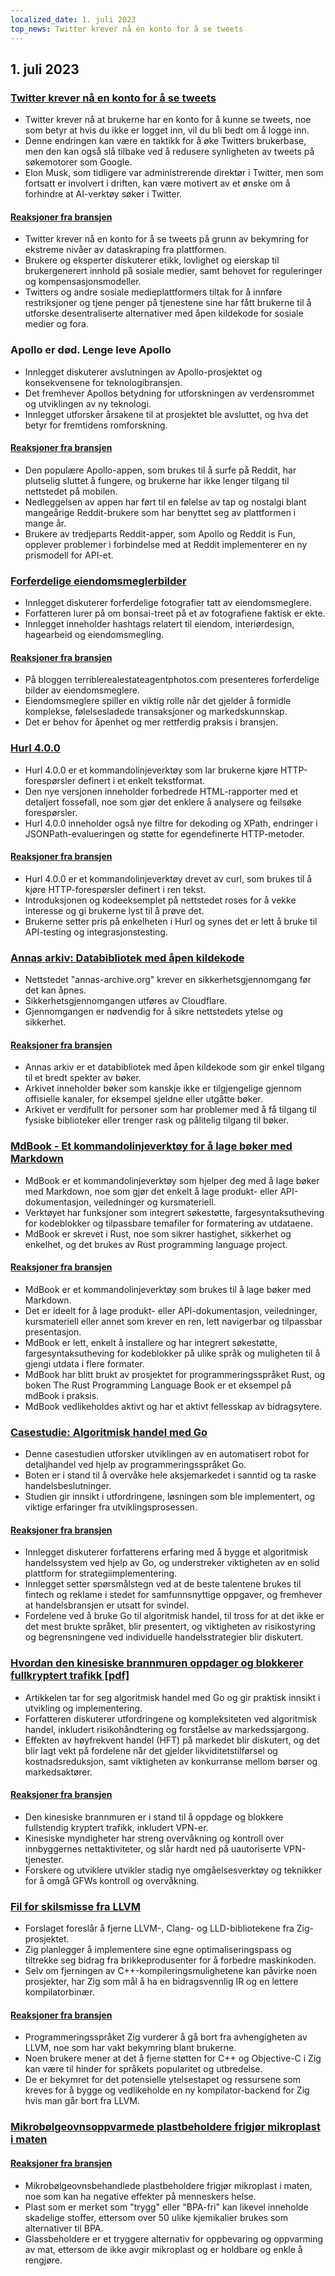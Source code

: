 ```yaml
---
localized_date: 1. juli 2023
top_news: Twitter krever nå en konto for å se tweets
---
```


## 1. juli 2023

### [Twitter krever nå en konto for å se tweets](https://techcrunch.com/2023/06/30/twitter-now-requires-an-account-to-view-tweets/)

- Twitter krever nå at brukerne har en konto for å kunne se tweets, noe som betyr at hvis du ikke er logget inn, vil du bli bedt om å logge inn.
- Denne endringen kan være en taktikk for å øke Twitters brukerbase, men den kan også slå tilbake ved å redusere synligheten av tweets på søkemotorer som Google.
- Elon Musk, som tidligere var administrerende direktør i Twitter, men som fortsatt er involvert i driften, kan være motivert av et ønske om å forhindre at AI-verktøy søker i Twitter.

#### [Reaksjoner fra bransjen](http://news.ycombinator.com/item?id=36540957)

- Twitter krever nå en konto for å se tweets på grunn av bekymring for ekstreme nivåer av dataskraping fra plattformen.
- Brukere og eksperter diskuterer etikk, lovlighet og eierskap til brukergenerert innhold på sosiale medier, samt behovet for reguleringer og kompensasjonsmodeller.
- Twitters og andre sosiale medieplattformers tiltak for å innføre restriksjoner og tjene penger på tjenestene sine har fått brukerne til å utforske desentraliserte alternativer med åpen kildekode for sosiale medier og fora.

### Apollo er død. Lenge leve Apollo

- Innlegget diskuterer avslutningen av Apollo-prosjektet og konsekvensene for teknologibransjen.
- Det fremhever Apollos betydning for utforskningen av verdensrommet og utviklingen av ny teknologi.
- Innlegget utforsker årsakene til at prosjektet ble avsluttet, og hva det betyr for fremtidens romforskning.

#### [Reaksjoner fra bransjen](http://news.ycombinator.com/item?id=36543894)

- Den populære Apollo-appen, som brukes til å surfe på Reddit, har plutselig sluttet å fungere, og brukerne har ikke lenger tilgang til nettstedet på mobilen.
- Nedleggelsen av appen har ført til en følelse av tap og nostalgi blant mangeårige Reddit-brukere som har benyttet seg av plattformen i mange år.
- Brukere av tredjeparts Reddit-apper, som Apollo og Reddit is Fun, opplever problemer i forbindelse med at Reddit implementerer en ny prismodell for API-et.

### [Forferdelige eiendomsmeglerbilder](https://terriblerealestateagentphotos.com)

- Innlegget diskuterer forferdelige fotografier tatt av eiendomsmeglere.
- Forfatteren lurer på om bonsai-treet på et av fotografiene faktisk er ekte.
- Innlegget inneholder hashtags relatert til eiendom, interiørdesign, hagearbeid og eiendomsmegling.

#### [Reaksjoner fra bransjen](http://news.ycombinator.com/item?id=36533193)

- På bloggen terriblerealestateagentphotos.com presenteres forferdelige bilder av eiendomsmeglere.
- Eiendomsmeglere spiller en viktig rolle når det gjelder å formidle komplekse, følelsesladede transaksjoner og markedskunnskap.
- Det er behov for åpenhet og mer rettferdig praksis i bransjen.

### [Hurl 4.0.0](https://hurl.dev/blog/2023/06/30/announcing-hurl-4.0.0.html)

- Hurl 4.0.0 er et kommandolinjeverktøy som lar brukerne kjøre HTTP-forespørsler definert i et enkelt tekstformat.
- Den nye versjonen inneholder forbedrede HTML-rapporter med et detaljert fossefall, noe som gjør det enklere å analysere og feilsøke forespørsler.
- Hurl 4.0.0 inneholder også nye filtre for dekoding og XPath, endringer i JSONPath-evalueringen og støtte for egendefinerte HTTP-metoder.

#### [Reaksjoner fra bransjen](http://news.ycombinator.com/item?id=36539144)

- Hurl 4.0.0 er et kommandolinjeverktøy drevet av curl, som brukes til å kjøre HTTP-forespørsler definert i ren tekst.
- Introduksjonen og kodeeksemplet på nettstedet roses for å vekke interesse og gi brukerne lyst til å prøve det.
- Brukerne setter pris på enkelheten i Hurl og synes det er lett å bruke til API-testing og integrasjonstesting.

### [Annas arkiv: Databibliotek med åpen kildekode](https://annas-archive.org/)

- Nettstedet "annas-archive.org" krever en sikkerhetsgjennomgang før det kan åpnes.
- Sikkerhetsgjennomgangen utføres av Cloudflare.
- Gjennomgangen er nødvendig for å sikre nettstedets ytelse og sikkerhet.

#### [Reaksjoner fra bransjen](http://news.ycombinator.com/item?id=36530662)

- Annas arkiv er et databibliotek med åpen kildekode som gir enkel tilgang til et bredt spekter av bøker.
- Arkivet inneholder bøker som kanskje ikke er tilgjengelige gjennom offisielle kanaler, for eksempel sjeldne eller utgåtte bøker.
- Arkivet er verdifullt for personer som har problemer med å få tilgang til fysiske biblioteker eller trenger rask og pålitelig tilgang til bøker.

### [MdBook - Et kommandolinjeverktøy for å lage bøker med Markdown](https://rust-lang.github.io/mdBook/)

- MdBook er et kommandolinjeverktøy som hjelper deg med å lage bøker med Markdown, noe som gjør det enkelt å lage produkt- eller API-dokumentasjon, veiledninger og kursmateriell.
- Verktøyet har funksjoner som integrert søkestøtte, fargesyntaksutheving for kodeblokker og tilpassbare temafiler for formatering av utdataene.
- MdBook er skrevet i Rust, noe som sikrer hastighet, sikkerhet og enkelhet, og det brukes av Rust programming language project.

#### [Reaksjoner fra bransjen](http://news.ycombinator.com/item?id=36528984)

- MdBook er et kommandolinjeverktøy som brukes til å lage bøker med Markdown.
- Det er ideelt for å lage produkt- eller API-dokumentasjon, veiledninger, kursmateriell eller annet som krever en ren, lett navigerbar og tilpassbar presentasjon.
- MdBook er lett, enkelt å installere og har integrert søkestøtte, fargesyntaksutheving for kodeblokker på ulike språk og muligheten til å gjengi utdata i flere formater.
- MdBook har blitt brukt av prosjektet for programmeringsspråket Rust, og boken The Rust Programming Language Book er et eksempel på mdBook i praksis.
- MdBook vedlikeholdes aktivt og har et aktivt fellesskap av bidragsytere.

### [Casestudie: Algoritmisk handel med Go](https://polygon.io/blog/case-study-algorithmict-trading-with-go/)

- Denne casestudien utforsker utviklingen av en automatisert robot for detaljhandel ved hjelp av programmeringsspråket Go.
- Boten er i stand til å overvåke hele aksjemarkedet i sanntid og ta raske handelsbeslutninger.
- Studien gir innsikt i utfordringene, løsningen som ble implementert, og viktige erfaringer fra utviklingsprosessen.

#### [Reaksjoner fra bransjen](http://news.ycombinator.com/item?id=36539235)

- Innlegget diskuterer forfatterens erfaring med å bygge et algoritmisk handelssystem ved hjelp av Go, og understreker viktigheten av en solid plattform for strategiimplementering.
- Innlegget setter spørsmålstegn ved at de beste talentene brukes til fintech og reklame i stedet for samfunnsnyttige oppgaver, og fremhever at handelsbransjen er utsatt for svindel.
- Fordelene ved å bruke Go til algoritmisk handel, til tross for at det ikke er det mest brukte språket, blir presentert, og viktigheten av risikostyring og begrensningene ved individuelle handelsstrategier blir diskutert.

### [Hvordan den kinesiske brannmuren oppdager og blokkerer fullkryptert trafikk [pdf]](https://gfw.report/publications/usenixsecurity23/data/paper/paper.pdf)

- Artikkelen tar for seg algoritmisk handel med Go og gir praktisk innsikt i utvikling og implementering.
- Forfatteren diskuterer utfordringene og kompleksiteten ved algoritmisk handel, inkludert risikohåndtering og forståelse av markedssjargong.
- Effekten av høyfrekvent handel (HFT) på markedet blir diskutert, og det blir lagt vekt på fordelene når det gjelder likviditetstilførsel og kostnadsreduksjon, samt viktigheten av konkurranse mellom børser og markedsaktører.

#### [Reaksjoner fra bransjen](http://news.ycombinator.com/item?id=36531485)

- Den kinesiske brannmuren er i stand til å oppdage og blokkere fullstendig kryptert trafikk, inkludert VPN-er.
- Kinesiske myndigheter har streng overvåkning og kontroll over innbyggernes nettaktiviteter, og slår hardt ned på uautoriserte VPN-tjenester.
- Forskere og utviklere utvikler stadig nye omgåelsesverktøy og teknikker for å omgå GFWs kontroll og overvåkning.

### [Fil for skilsmisse fra LLVM](https://github.com/ziglang/zig/issues/16270)

- Forslaget foreslår å fjerne LLVM-, Clang- og LLD-bibliotekene fra Zig-prosjektet.
- Zig planlegger å implementere sine egne optimaliseringspass og tiltrekke seg bidrag fra brikkeprodusenter for å forbedre maskinkoden.
- Selv om fjerningen av C++-kompileringsmulighetene kan påvirke noen prosjekter, har Zig som mål å ha en bidragsvennlig IR og en lettere kompilatorbinær.

#### [Reaksjoner fra bransjen](http://news.ycombinator.com/item?id=36529456)

- Programmeringsspråket Zig vurderer å gå bort fra avhengigheten av LLVM, noe som har vakt bekymring blant brukerne.
- Noen brukere mener at det å fjerne støtten for C++ og Objective-C i Zig kan være til hinder for språkets popularitet og utbredelse.
- De er bekymret for det potensielle ytelsestapet og ressursene som kreves for å bygge og vedlikeholde en ny kompilator-backend for Zig hvis man går bort fra LLVM.

### [Mikrobølgeovnsoppvarmede plastbeholdere frigjør mikroplast i maten](https://pubs.acs.org/doi/10.1021/acs.est.3c01942)

#### [Reaksjoner fra bransjen](http://news.ycombinator.com/item?id=36532812)

- Mikrobølgeovnsbehandlede plastbeholdere frigjør mikroplast i maten, noe som kan ha negative effekter på menneskers helse.
- Plast som er merket som "trygg" eller "BPA-fri" kan likevel inneholde skadelige stoffer, ettersom over 50 ulike kjemikalier brukes som alternativer til BPA.
- Glassbeholdere er et tryggere alternativ for oppbevaring og oppvarming av mat, ettersom de ikke avgir mikroplast og er holdbare og enkle å rengjøre.
